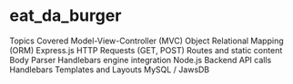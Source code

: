 # eat_da_burger

Topics Covered
Model-View-Controller (MVC)
Object Relational Mapping (ORM)
Express.js
HTTP Requests (GET, POST)
Routes and static content
Body Parser
Handlebars engine integration
Node.js
Backend API calls
Handlebars Templates and Layouts
MySQL / JawsDB